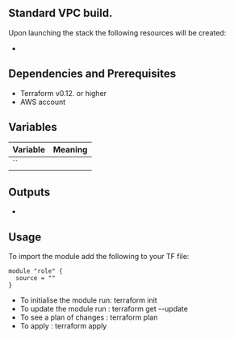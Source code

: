 ## Standard VPC build.

Upon launching the stack the following resources will be created:

 * 

## Dependencies and Prerequisites
 * Terraform v0.12. or higher
 * AWS account

## Variables
| Variable | Meaning |
| :------- | :----- |
| ``| |

## Outputs
 * 

## Usage

To import the module add the following to your TF file:
```
module "role" {
  source = ""
}
```
* To initialise the module run: terraform init
* To update the module run    : terraform get --update
* To see a plan of changes    : terraform plan
* To apply                    : terraform apply 


